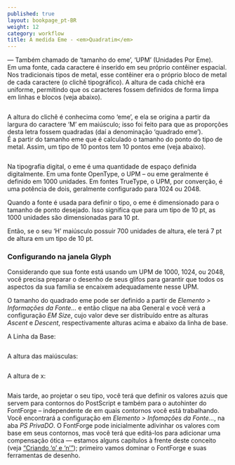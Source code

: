 ```yaml
---
published: true
layout: bookpage_pt-BR
weight: 12
category: workflow
title: A medida Eme - <em>Quadratim</em>
---
```


&mdash; Também chamado de ‘tamanho do eme’, ‘UPM’ (Unidades Por Eme).  
Em uma fonte, cada caractere é inserido em seu próprio contêiner espacial. Nos tradicionais tipos de metal, esse
contêiner era o próprio bloco de metal de cada caractere (o clichê tipográfico). A altura de cada chichê era
uniforme, permitindo que os caracteres fossem definidos de forma limpa em linhas e blocos (veja abaixo).

<img src="../en-US/images/MetalTypeZoomIn.JPG" alt>

A altura do clichê é conhecima como ‘eme’, e ela se origina a partir da largura do caractere
‘M’ em maiúsculo; isso foi feito para que as proporções desta letra fossem quadradas (daí a denominação ‘quadrado
eme’).  
É a partir do tamanho eme que é calculado o tamanho do ponto do tipo de metal. Assim, um tipo de 10 pontos tem 10
pontos eme (veja abaixo).

<img src="../en-US/images/em-metal-type.svg" alt>

Na tipografia digital, o eme é uma quantidade de espaço definida digitalmente. Em uma fonte OpenType, o UPM &ndash;
ou eme geralmente é definido em 1000 unidades. Em fontes TrueType, o UPM, por converção, é uma potência de dois,
geralmente configurado para 1024 ou 2048.

Quando a fonte é usada para definir o tipo, o eme é dimensionado para o tamanho de ponto desejado. Isso significa que para
um tipo de 10 pt, as 1000 unidades são dimensionadas para 10 pt.

Então, se o seu ‘H’ maiúsculo possuir 700 unidades de altura, ele terá 7 pt de altura em um tipo de 10 pt.

### Configurando na janela Glyph

Considerando que sua fonte está usando um UPM de 1000, 1024, ou 2048, você precisa preparar o desenho
de seus glifos para garantir que todos os aspectos da sua família se encaixem adequadamente nesse UPM.

O tamanho do quadrado eme pode ser definido a partir de *Elemento > Informações da Fonte&hellip;* e então clique na aba
General e você verá a configuração *EM Size*, cujo valor deve ser distribuído entre as alturas *Ascent* e
*Descent*, respectivamente alturas acima e abaixo da linha de base.

A Linha da Base:

<img src="../en-US/images/baseline.png" alt>

A altura das maiúsculas:

<img src="../en-US/images/capheight.png" alt>

A altura de x:

<img src="../en-US/images/xheight.png" alt>

Mais tarde, ao projetar o seu tipo, você terá que definir os valores azuis que servem para contornos
do PostScript e também para o autohinter do FontForge &ndash; independente de em quais contornos você está
trabalhando.  
Você encontrará a configuração em *Elemento > Infomações da Fonte&hellip;*, na aba *PS PrivaDO*. O FontForge pode
inicialmente adivinhar os valores com base em seus contornos, mas você terá que editá-los para
adicionar uma compensação ótica &mdash; estamos alguns capítulos à frente deste conceito (veja
[“Criando ‘o’ e ‘n’”][“Creating ‘o’ and ‘n’”]); primeiro vamos dominar o FontForge e suas ferramentas de desenho.

[“Creating ‘o’ and ‘n’”]: Creating_o_and_n.html
